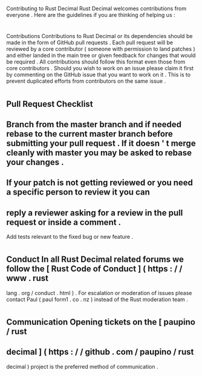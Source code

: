 #
Contributing
to
Rust
Decimal
Rust
Decimal
welcomes
contributions
from
everyone
.
Here
are
the
guidelines
if
you
are
thinking
of
helping
us
:
#
#
Contributions
Contributions
to
Rust
Decimal
or
its
dependencies
should
be
made
in
the
form
of
GitHub
pull
requests
.
Each
pull
request
will
be
reviewed
by
a
core
contributor
(
someone
with
permission
to
land
patches
)
and
either
landed
in
the
main
tree
or
given
feedback
for
changes
that
would
be
required
.
All
contributions
should
follow
this
format
even
those
from
core
contributors
.
Should
you
wish
to
work
on
an
issue
please
claim
it
first
by
commenting
on
the
GitHub
issue
that
you
want
to
work
on
it
.
This
is
to
prevent
duplicated
efforts
from
contributors
on
the
same
issue
.
#
#
Pull
Request
Checklist
-
Branch
from
the
master
branch
and
if
needed
rebase
to
the
current
master
branch
before
submitting
your
pull
request
.
If
it
doesn
'
t
merge
cleanly
with
master
you
may
be
asked
to
rebase
your
changes
.
-
If
your
patch
is
not
getting
reviewed
or
you
need
a
specific
person
to
review
it
you
can
-
reply
a
reviewer
asking
for
a
review
in
the
pull
request
or
inside
a
comment
.
-
Add
tests
relevant
to
the
fixed
bug
or
new
feature
.
#
#
Conduct
In
all
Rust
Decimal
related
forums
we
follow
the
[
Rust
Code
of
Conduct
]
(
https
:
/
/
www
.
rust
-
lang
.
org
/
conduct
.
html
)
.
For
escalation
or
moderation
of
issues
please
contact
Paul
(
paul
form1
.
co
.
nz
)
instead
of
the
Rust
moderation
team
.
#
#
Communication
Opening
tickets
on
the
[
paupino
/
rust
-
decimal
]
(
https
:
/
/
github
.
com
/
paupino
/
rust
-
decimal
)
project
is
the
preferred
method
of
communication
.
